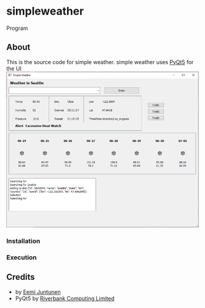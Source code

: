 # simpleweather
Program

## About
This is the source code for simple weather.
simple weather uses [PyQt5](https://pypi.org/project/PyQt5/) for the UI
![Screenshot](docs/image.png)

### Installation

### Execution

## Credits
- by [Eemi Juntunen](https://www.eemijun.com/)
- PyQt5 by [Riverbank Computing Limited](https://www.riverbankcomputing.com/software/pyqt/)
